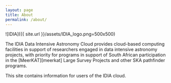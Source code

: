 ```yaml
---
layout: page
title: About
permalink: /about/
---
```


![IDIA]({{ site.url }}/assets/IDIA_logo.png=500x500)


The IDIA Data Intensive Astronomy Cloud provides cloud-based computing facilities in support of researchers engaged in data intensive
astronomy projects, with priority for programs in support of South African participation in the [MeerKAT][meerkat] Large Survey Projects and other SKA pathfinder programs.

This site contains information for users of the IDIA cloud.
